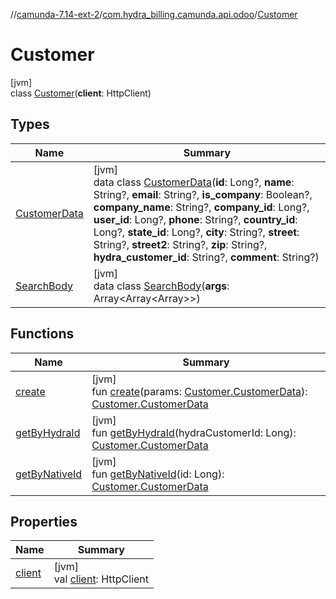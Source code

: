//[camunda-7.14-ext-2](../../../index.md)/[com.hydra_billing.camunda.api.odoo](../index.md)/[Customer](index.md)

# Customer

[jvm]\
class [Customer](index.md)(**client**: HttpClient)

## Types

| Name | Summary |
|---|---|
| [CustomerData](-customer-data/index.md) | [jvm]<br>data class [CustomerData](-customer-data/index.md)(**id**: Long?, **name**: String?, **email**: String?, **is_company**: Boolean?, **company_name**: String?, **company_id**: Long?, **user_id**: Long?, **phone**: String?, **country_id**: Long?, **state_id**: Long?, **city**: String?, **street**: String?, **street2**: String?, **zip**: String?, **hydra_customer_id**: String?, **comment**: String?) |
| [SearchBody](-search-body/index.md) | [jvm]<br>data class [SearchBody](-search-body/index.md)(**args**: Array<Array<Array<Any>>>) |

## Functions

| Name | Summary |
|---|---|
| [create](create.md) | [jvm]<br>fun [create](create.md)(params: [Customer.CustomerData](-customer-data/index.md)): [Customer.CustomerData](-customer-data/index.md) |
| [getByHydraId](get-by-hydra-id.md) | [jvm]<br>fun [getByHydraId](get-by-hydra-id.md)(hydraCustomerId: Long): [Customer.CustomerData](-customer-data/index.md) |
| [getByNativeId](get-by-native-id.md) | [jvm]<br>fun [getByNativeId](get-by-native-id.md)(id: Long): [Customer.CustomerData](-customer-data/index.md) |

## Properties

| Name | Summary |
|---|---|
| [client](client.md) | [jvm]<br>val [client](client.md): HttpClient |
